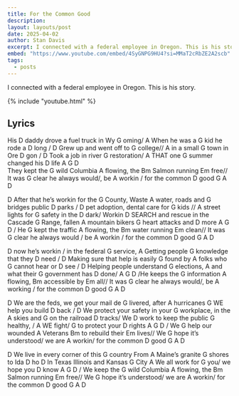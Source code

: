 ```yaml
---
title: For the Common Good
description: 
layout: layouts/post
date: 2025-04-02
author: Stan Davis
excerpt: I connected with a federal employee in Oregon. This is his story. (Lyrics available on the song page.)
embed: "https://www.youtube.com/embed/4SyGNPG9HU4?si=MMaT2cRbZE2A2scb"
tags:
  - posts
---
```

I connected with a federal employee in Oregon. This is his story.

{% include "youtube.html" %}

## Lyrics
His D daddy drove a fuel truck in Wy G oming/ 
A When he was a G kid he rode a D long /
 D Grew up and went off to G college// 
A in a small G town in Ore D gon / 
D Took a job in river G restoration/ 
A THAT one G summer changed his D life A G D  
They kept the G wild Columbia A flowing, the Bm Salmon running Em free// It was G clear he always would/, be 
A workin / for the common D good G A D
 
D After that he’s workin for the G County, 
Waste A water, roads and G bridges public D parks 
/ D pet adoption, dental care for G kids // 
A street lights for G safety in the D dark/ 
Workin D SEARCH and rescue in the Cascade G Range, 
fallen A mountain bikers G heart attacks and D more 
A G D / He G kept the  traffic A flowing, the Bm water running Em clean// 
It was G clear he always would / be
 A workin / for the common D good G A D
 
D now he’s workin / in the federal G service, 
A Getting people G knowledge that they D need /
D Making sure that help is easily G found 
by A folks who G cannot hear or D see /
 D Helping people understand G elections, A and what their G government has D done/
 A G D /He keeps the G information A flowing, 
Bm accessible by Em all//
 It was G clear he always would/, be 
A working / for the common D good G A D
 
D We are the feds, we get your mail de G livered, 
after A hurricanes G WE help you build D back 
/ D We protect your safety in your G workplace, 
in the A skies and G on the railroad D tracks/ 
We D work to keep the public G healthy, / 
A WE fight/ G to protect your D rights A G D / 
We G help our wounded A Veterans Bm to rebuild their Em lives// We G hope it’s understood/ we are 
A workin/ for the common D good G A D
 
D We live in every corner of this G country
From A Maine’s granite G shores to Ida D ho
D In Texas Illinois and Kansas G City
A We all work for G you/ we hope you D know A G D / 
We keep the G wild Columbia A flowing, the Bm Salmon running Em free//
We G hope it’s understood/ we are A workin/ for the common D good G A D